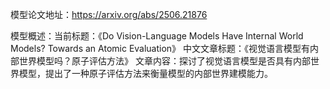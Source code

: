 模型论文地址：https://arxiv.org/abs/2506.21876

模型概述：当前标题：《Do Vision-Language Models Have Internal World Models? Towards an Atomic Evaluation》
中文文章标题：《视觉语言模型有内部世界模型吗？原子评估方法》
文章内容：探讨了视觉语言模型是否具有内部世界模型，提出了一种原子评估方法来衡量模型的内部世界建模能力。

